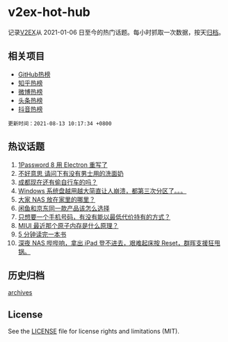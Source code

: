 # v2ex-hot-hub

 记录[V2EX](https://www.v2ex.com/)从 2021-01-06 日至今的热门话题。每小时抓取一次数据，按天[归档](archives)。
 
 ## 相关项目

- [GitHub热榜](https://github.com/lonnyzhang423/github-hot-hub)
- [知乎热榜](https://github.com/lonnyzhang423/zhihu-hot-hub)
- [微博热榜](https://github.com/lonnyzhang423/weibo-hot-hub)
- [头条热榜](https://github.com/lonnyzhang423/toutiao-hot-hub)
- [抖音热榜](https://github.com/lonnyzhang423/douyin-hot-hub)


 `更新时间：2021-08-13 10:17:34 +0800`

## 热议话题

1. [1Password 8 用 Electron 重写了](https://www.v2ex.com/t/795282)
1. [不好意思 请问下有没有男士用的洗面奶](https://www.v2ex.com/t/795353)
1. [成都现在还有偷自行车的吗？](https://www.v2ex.com/t/795295)
1. [Windows 系统盘越用越大简直让人崩溃，都第三次分区了。。。](https://www.v2ex.com/t/795447)
1. [大家 NAS 放在家里的哪里？](https://www.v2ex.com/t/795387)
1. [闲鱼和京东同一款产品该怎么选择](https://www.v2ex.com/t/795283)
1. [只想要一个手机号码，有没有能以最低代价持有的方式？](https://www.v2ex.com/t/795272)
1. [MIUI 最近那个原子内存是什么原理？](https://www.v2ex.com/t/795335)
1. [5 分钟读完一本书](https://www.v2ex.com/t/795302)
1. [深夜 NAS 哔哔响，拿出 iPad 登不进去，艰难起床按 Reset，群晖支援狂甩锅。](https://www.v2ex.com/t/795308)

## 历史归档

[archives](archives)

## License

See the [LICENSE](LICENSE) file for license rights and limitations (MIT).
